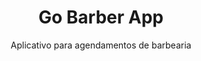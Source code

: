 <h1 align="center">Go Barber App</h1>
<p align="center">Aplicativo para agendamentos de barbearia</p>
